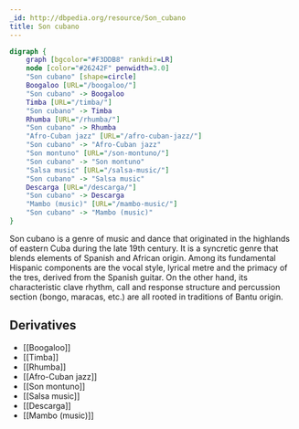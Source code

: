```yaml
---
_id: http://dbpedia.org/resource/Son_cubano
title: Son cubano
---
```


```dot
digraph {
	graph [bgcolor="#F3DDB8" rankdir=LR]
	node [color="#26242F" penwidth=3.0]
	"Son cubano" [shape=circle]
	Boogaloo [URL="/boogaloo/"]
	"Son cubano" -> Boogaloo
	Timba [URL="/timba/"]
	"Son cubano" -> Timba
	Rhumba [URL="/rhumba/"]
	"Son cubano" -> Rhumba
	"Afro-Cuban jazz" [URL="/afro-cuban-jazz/"]
	"Son cubano" -> "Afro-Cuban jazz"
	"Son montuno" [URL="/son-montuno/"]
	"Son cubano" -> "Son montuno"
	"Salsa music" [URL="/salsa-music/"]
	"Son cubano" -> "Salsa music"
	Descarga [URL="/descarga/"]
	"Son cubano" -> Descarga
	"Mambo (music)" [URL="/mambo-music/"]
	"Son cubano" -> "Mambo (music)"
}
```

Son cubano is a genre of music and dance that originated in the highlands of eastern Cuba during the late 19th century. It is a syncretic genre that blends elements of Spanish and African origin. Among its fundamental Hispanic components are the vocal style, lyrical metre and the primacy of the tres, derived from the Spanish guitar. On the other hand, its characteristic clave rhythm, call and response structure and percussion section (bongo, maracas, etc.) are all rooted in traditions of Bantu origin.

## Derivatives
- [[Boogaloo]]
- [[Timba]]
- [[Rhumba]]
- [[Afro-Cuban jazz]]
- [[Son montuno]]
- [[Salsa music]]
- [[Descarga]]
- [[Mambo (music)]]
